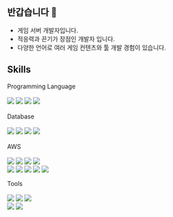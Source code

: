 ## 반갑습니다 👋
- 게임 서버 개발자입니다.
- 적응력과 끈기가 장점인 개발자 입니다.
- 다양한 언어로 여러 게임 컨텐츠와 툴 개발 경험이 있습니다.

## Skills
Programming Language <br></br>
<img src="https://img.shields.io/badge/C++-00599C?style=flat-square&logo=c%2B%2B&logoColor=white"/>
<img src="https://img.shields.io/badge/C%23-99CC00?style=flat-square&logo=CSharp&logoColor=white"/>
<img src="https://img.shields.io/badge/Node.js-5FA04E?style=flat-square&logo=Node.js&logoColor=white"/>
<img src="https://img.shields.io/badge/Python-3766AB?style=flat-square&logo=Python&logoColor=white"/>
<br></br>
Database <br></br>
<img src="https://img.shields.io/badge/MSSQL-FF6000?style=flat-square&logo=MSSQL&logoColor=white"/>
<img src="https://img.shields.io/badge/MySQL-4479A1?style=flat-square&logo=MySQL&logoColor=white"/>
<img src="https://img.shields.io/badge/MongoDB-47A248?style=flat-square&logo=MongoDB&logoColor=white"/>
<img src="https://img.shields.io/badge/Redis-FF4438?style=flat-square&logo=Redis&logoColor=white"/>
<br></br>
AWS <br></br>
<img src="https://img.shields.io/badge/amazonec2-FF9900?style=flat-square&logo=amazonec2&logoColor=white"/>
<img src="https://img.shields.io/badge/amazonecs-FF9900?style=flat-square&logo=amazonecs&logoColor=white"/>
<img src="https://img.shields.io/badge/awselasticloadbalancing-8C4FFF?style=flat-square&logo=awselasticloadbalancing&logoColor=white"/>
<img src="https://img.shields.io/badge/amazonelasticache-C925D1?style=flat-square&logo=amazonelasticache&logoColor=white"/><br>
<img src="https://img.shields.io/badge/amazonrds-527FFF?style=flat-square&logo=amazonrds&logoColor=white"/>
<img src="https://img.shields.io/badge/amazons3-569A31?style=flat-square&logo=amazons3&logoColor=white"/>
<img src="https://img.shields.io/badge/amazondynamodb-4053D6?style=flat-square&logo=amazondynamodb&logoColor=white"/>
<img src="https://img.shields.io/badge/amazoneks-FF9900?style=flat-square&logo=amazoneks&logoColor=white"/>
<img src="https://img.shields.io/badge/amazoncloudwatch-FF4F8B?style=flat-square&logo=amazoncloudwatch&logoColor=white"/>

Tools <br></br>
<img src="https://img.shields.io/badge/Git-F05032?style=flat-square&logo=Git&logoColor=white"/>
<img src="https://img.shields.io/badge/Logstash-005571?style=flat-square&logo=Logstash&logoColor=white"/>
<img src="https://img.shields.io/badge/kibana-005571?style=flat-square&logo=kibana&logoColor=white"/><br>
<img src="https://img.shields.io/badge/docker-2496ED?style=flat-square&logo=docker&logoColor=white"/>
<img src="https://img.shields.io/badge/kubernetes-326CE5?style=flat-square&logo=kubernetes&logoColor=white"/>
<!--
**pruche25/pruche25** is a ✨ _special_ ✨ repository because its `README.md` (this file) appears on your GitHub profile.

Here are some ideas to get you started:

- 🔭 I’m currently working on ...
- 🌱 I’m currently learning ...
- 👯 I’m looking to collaborate on ...
- 🤔 I’m looking for help with ...
- 💬 Ask me about ...
- 📫 How to reach me: ...
- 😄 Pronouns: ...
- ⚡ Fun fact: ...
-->
